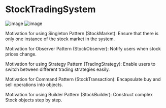 # StockTradingSystem



![image](https://github.com/RolandSzB/StockTradingSystem/assets/125957801/4948709d-3cb8-4ec9-bc59-77d32ad43f71)
![image](https://github.com/RolandSzB/StockTradingSystem/assets/125957801/0d608b81-b3ba-4800-8584-9eb7e0434d47)



Motivation for using Singleton Pattern (StockMarket): Ensure that there is only one instance of the stock market in the system.

Motivation for Observer Pattern (StockObserver): Notify users when stock prices change.

Motivation for using Strategy Pattern (TradingStrategy): Enable users to switch between different trading strategies easily.

Motivation for Command Pattern (StockTransaction): Encapsulate buy and sell operations into objects.

Motivation for using Builder Pattern (StockBuilder): Construct complex Stock objects step by step.
